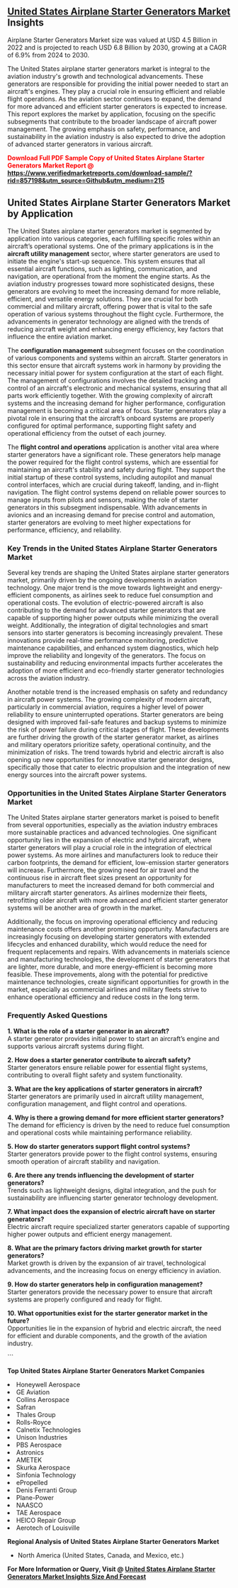 <h2><a href="https://www.verifiedmarketreports.com/download-sample/?rid=857198&amp;utm_source=Github&amp;utm_medium=215" target="_blank">United States Airplane Starter Generators Market</a> Insights</h2><p>Airplane Starter Generators Market size was valued at USD 4.5 Billion in 2022 and is projected to reach USD 6.8 Billion by 2030, growing at a CAGR of 6.9% from 2024 to 2030.</p><p><p>The United States airplane starter generators market is integral to the aviation industry's growth and technological advancements. These generators are responsible for providing the initial power needed to start an aircraft's engines. They play a crucial role in ensuring efficient and reliable flight operations. As the aviation sector continues to expand, the demand for more advanced and efficient starter generators is expected to increase. This report explores the market by application, focusing on the specific subsegments that contribute to the broader landscape of aircraft power management. The growing emphasis on safety, performance, and sustainability in the aviation industry is also expected to drive the adoption of advanced starter generators in various aircraft. <strong><p><span class=""><span style="color: #ff0000;"><strong>Download Full PDF Sample Copy of United States Airplane Starter Generators Market Report</strong> @ </span><a href="https://www.verifiedmarketreports.com/download-sample/?rid=857198&amp;utm_source=Github&amp;utm_medium=215" target="_blank">https://www.verifiedmarketreports.com/download-sample/?rid=857198&amp;utm_source=Github&amp;utm_medium=215</a></span></p></strong></p><h2>United States Airplane Starter Generators Market by Application</h2><p>The United States airplane starter generators market is segmented by application into various categories, each fulfilling specific roles within an aircraft’s operational systems. One of the primary applications is in the <strong>aircraft utility management</strong> sector, where starter generators are used to initiate the engine's start-up sequence. This system ensures that all essential aircraft functions, such as lighting, communication, and navigation, are operational from the moment the engine starts. As the aviation industry progresses toward more sophisticated designs, these generators are evolving to meet the increasing demand for more reliable, efficient, and versatile energy solutions. They are crucial for both commercial and military aircraft, offering power that is vital to the safe operation of various systems throughout the flight cycle. Furthermore, the advancements in generator technology are aligned with the trends of reducing aircraft weight and enhancing energy efficiency, key factors that influence the entire aviation market.<p>The <strong>configuration management</strong> subsegment focuses on the coordination of various components and systems within an aircraft. Starter generators in this sector ensure that aircraft systems work in harmony by providing the necessary initial power for system configuration at the start of each flight. The management of configurations involves the detailed tracking and control of an aircraft's electronic and mechanical systems, ensuring that all parts work efficiently together. With the growing complexity of aircraft systems and the increasing demand for higher performance, configuration management is becoming a critical area of focus. Starter generators play a pivotal role in ensuring that the aircraft’s onboard systems are properly configured for optimal performance, supporting flight safety and operational efficiency from the outset of each journey.</p><p>The <strong>flight control and operations</strong> application is another vital area where starter generators have a significant role. These generators help manage the power required for the flight control systems, which are essential for maintaining an aircraft's stability and safety during flight. They support the initial startup of these control systems, including autopilot and manual control interfaces, which are crucial during takeoff, landing, and in-flight navigation. The flight control systems depend on reliable power sources to manage inputs from pilots and sensors, making the role of starter generators in this subsegment indispensable. With advancements in avionics and an increasing demand for precise control and automation, starter generators are evolving to meet higher expectations for performance, efficiency, and reliability.</p><h3>Key Trends in the United States Airplane Starter Generators Market</h3><p>Several key trends are shaping the United States airplane starter generators market, primarily driven by the ongoing developments in aviation technology. One major trend is the move towards lightweight and energy-efficient components, as airlines seek to reduce fuel consumption and operational costs. The evolution of electric-powered aircraft is also contributing to the demand for advanced starter generators that are capable of supporting higher power outputs while minimizing the overall weight. Additionally, the integration of digital technologies and smart sensors into starter generators is becoming increasingly prevalent. These innovations provide real-time performance monitoring, predictive maintenance capabilities, and enhanced system diagnostics, which help improve the reliability and longevity of the generators. The focus on sustainability and reducing environmental impacts further accelerates the adoption of more efficient and eco-friendly starter generator technologies across the aviation industry.</p><p>Another notable trend is the increased emphasis on safety and redundancy in aircraft power systems. The growing complexity of modern aircraft, particularly in commercial aviation, requires a higher level of power reliability to ensure uninterrupted operations. Starter generators are being designed with improved fail-safe features and backup systems to minimize the risk of power failure during critical stages of flight. These developments are further driving the growth of the starter generator market, as airlines and military operators prioritize safety, operational continuity, and the minimization of risks. The trend towards hybrid and electric aircraft is also opening up new opportunities for innovative starter generator designs, specifically those that cater to electric propulsion and the integration of new energy sources into the aircraft power systems.</p><h3>Opportunities in the United States Airplane Starter Generators Market</h3><p>The United States airplane starter generators market is poised to benefit from several opportunities, especially as the aviation industry embraces more sustainable practices and advanced technologies. One significant opportunity lies in the expansion of electric and hybrid aircraft, where starter generators will play a crucial role in the integration of electrical power systems. As more airlines and manufacturers look to reduce their carbon footprints, the demand for efficient, low-emission starter generators will increase. Furthermore, the growing need for air travel and the continuous rise in aircraft fleet sizes present an opportunity for manufacturers to meet the increased demand for both commercial and military aircraft starter generators. As airlines modernize their fleets, retrofitting older aircraft with more advanced and efficient starter generator systems will be another area of growth in the market.</p><p>Additionally, the focus on improving operational efficiency and reducing maintenance costs offers another promising opportunity. Manufacturers are increasingly focusing on developing starter generators with extended lifecycles and enhanced durability, which would reduce the need for frequent replacements and repairs. With advancements in materials science and manufacturing technologies, the development of starter generators that are lighter, more durable, and more energy-efficient is becoming more feasible. These improvements, along with the potential for predictive maintenance technologies, create significant opportunities for growth in the market, especially as commercial airlines and military fleets strive to enhance operational efficiency and reduce costs in the long term.</p><h3>Frequently Asked Questions</h3><p><strong>1. What is the role of a starter generator in an aircraft?</strong><br> A starter generator provides initial power to start an aircraft’s engine and supports various aircraft systems during flight.</p><p><strong>2. How does a starter generator contribute to aircraft safety?</strong><br> Starter generators ensure reliable power for essential flight systems, contributing to overall flight safety and system functionality.</p><p><strong>3. What are the key applications of starter generators in aircraft?</strong><br> Starter generators are primarily used in aircraft utility management, configuration management, and flight control and operations.</p><p><strong>4. Why is there a growing demand for more efficient starter generators?</strong><br> The demand for efficiency is driven by the need to reduce fuel consumption and operational costs while maintaining performance reliability.</p><p><strong>5. How do starter generators support flight control systems?</strong><br> Starter generators provide power to the flight control systems, ensuring smooth operation of aircraft stability and navigation.</p><p><strong>6. Are there any trends influencing the development of starter generators?</strong><br> Trends such as lightweight designs, digital integration, and the push for sustainability are influencing starter generator technology development.</p><p><strong>7. What impact does the expansion of electric aircraft have on starter generators?</strong><br> Electric aircraft require specialized starter generators capable of supporting higher power outputs and efficient energy management.</p><p><strong>8. What are the primary factors driving market growth for starter generators?</strong><br> Market growth is driven by the expansion of air travel, technological advancements, and the increasing focus on energy efficiency in aviation.</p><p><strong>9. How do starter generators help in configuration management?</strong><br> Starter generators provide the necessary power to ensure that aircraft systems are properly configured and ready for flight.</p><p><strong>10. What opportunities exist for the starter generator market in the future?</strong><br> Opportunities lie in the expansion of hybrid and electric aircraft, the need for efficient and durable components, and the growth of the aviation industry.</p>```</p><p><strong>Top United States Airplane Starter Generators Market Companies</strong></p><div data-test-id=""><p><li>Honeywell Aerospace</li><li> GE Aviation</li><li> Collins Aerospace</li><li> Safran</li><li> Thales Group</li><li> Rolls-Royce</li><li> Calnetix Technologies</li><li> Unison Industries</li><li> PBS Aerospace</li><li> Astronics</li><li> AMETEK</li><li> Skurka Aerospace</li><li> Sinfonia Technology</li><li> ePropelled</li><li> Denis Ferranti Group</li><li> Plane-Power</li><li> NAASCO</li><li> TAE Aerospace</li><li> HEICO Repair Group</li><li> Aerotech of Louisville</li></p><div><strong>Regional Analysis of&nbsp;United States Airplane Starter Generators Market</strong></div><ul><li dir="ltr"><p dir="ltr">North America&nbsp;(United States, Canada, and Mexico, etc.)</p></li></ul><p><strong>For More Information or Query, Visit @&nbsp;</strong><strong><a href="https://www.verifiedmarketreports.com/product/airplane-starter-generators-market/?utm_source=Github&amp;utm_medium=215" target="_blank">United States Airplane Starter Generators Market Insights Size And Forecast</a></strong></p></div>
